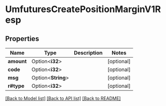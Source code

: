 # UmfuturesCreatePositionMarginV1Resp

## Properties

Name | Type | Description | Notes
------------ | ------------- | ------------- | -------------
**amount** | Option<**i32**> |  | [optional]
**code** | Option<**i32**> |  | [optional]
**msg** | Option<**String**> |  | [optional]
**r#type** | Option<**i32**> |  | [optional]

[[Back to Model list]](../README.md#documentation-for-models) [[Back to API list]](../README.md#documentation-for-api-endpoints) [[Back to README]](../README.md)


